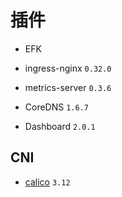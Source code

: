 # 插件

* EFK

* ingress-nginx `0.32.0`

* metrics-server `0.3.6`

* CoreDNS `1.6.7`

* Dashboard `2.0.1`

## CNI

* [calico](https://docs.projectcalico.org/v3.12/getting-started/kubernetes/installation/calico) `3.12`
